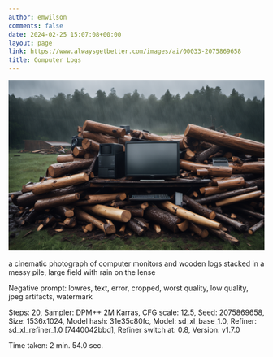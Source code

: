 ```yaml
---
author: emwilson
comments: false
date: 2024-02-25 15:07:08+00:00
layout: page
link: https://www.alwaysgetbetter.com/images/ai/00033-2075869658
title: Computer Logs
---
```


[![Computer Logs](/images/ai/00033-2075869658.png)](/images/ai/00033-2075869658.png)

a cinematic photograph of computer monitors and wooden logs stacked in a messy pile, large field with rain on the lense

Negative prompt: lowres, text, error, cropped, worst quality, low quality, jpeg artifacts, watermark

Steps: 20, Sampler: DPM++ 2M Karras, CFG scale: 12.5, Seed: 2075869658, Size: 1536x1024, Model hash: 31e35c80fc, Model: sd_xl_base_1.0, Refiner: sd_xl_refiner_1.0 [7440042bbd], Refiner switch at: 0.8, Version: v1.7.0

Time taken: 2 min. 54.0 sec.